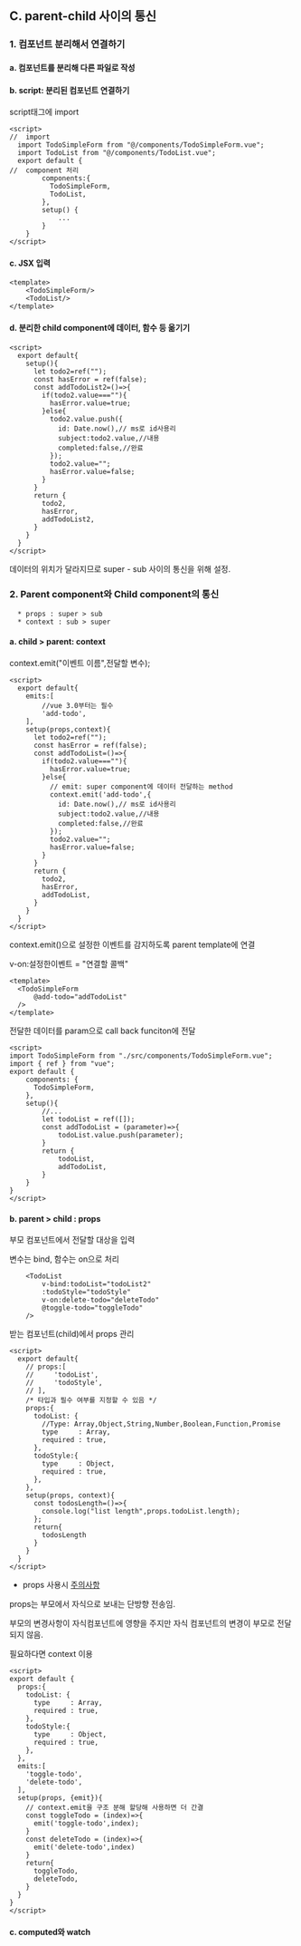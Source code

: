 ## C. parent-child 사이의 통신
### 1. 컴포넌트 분리해서 연결하기
#### a. 컴포넌트를 분리해 다른 파일로 작성
#### b. script: 분리된 컴포넌트 연결하기
script태그에 import
```vue
<script>
//  import
  import TodoSimpleForm from "@/components/TodoSimpleForm.vue";
  import TodoList from "@/components/TodoList.vue";
  export default {
//  component 처리
        components:{
          TodoSimpleForm,
          TodoList,
        },
        setup() {
            ...
        }
    }
</script>
```
#### c. JSX 입력
```vue
<template>
    <TodoSimpleForm/>
    <TodoList/>
</template>
```
#### d. 분리한 child component에 데이터, 함수 등 옮기기
```vue
<script>
  export default{
    setup(){
      let todo2=ref("");
      const hasError = ref(false);
      const addTodoList2=()=>{
        if(todo2.value===""){
          hasError.value=true;
        }else{
          todo2.value.push({
            id: Date.now(),// ms로 id사용리
            subject:todo2.value,//내용
            completed:false,//완료
          });
          todo2.value="";
          hasError.value=false;
        }
      }
      return {
        todo2,
        hasError,
        addTodoList2,
      }
    }
  }
</script>
```
데이터의 위치가 달라지므로 super - sub 사이의 통신을 위해 설정.
### 2. Parent component와 Child component의 통신
      * props : super > sub
      * context : sub > super
#### a. child > parent: context
context.emit("이벤트 이름",전달할 변수);
```vue
<script>
  export default{
    emits:[
        //vue 3.0부터는 필수
        'add-todo', 
    ],
    setup(props,context){
      let todo2=ref("");
      const hasError = ref(false);
      const addTodoList=()=>{
        if(todo2.value===""){
          hasError.value=true;
        }else{
          // emit: super component에 데이터 전달하는 method
          context.emit('add-todo',{
            id: Date.now(),// ms로 id사용리
            subject:todo2.value,//내용
            completed:false,//완료
          });
          todo2.value="";
          hasError.value=false;
        }
      }
      return {
        todo2,
        hasError,
        addTodoList,
      }
    }
  }
</script>
```
context.emit()으로 설정한 이벤트를 감지하도록 parent template에 연결

v-on:설정한이벤트 = "연결할 콜백"
```vue
<template>
  <TodoSimpleForm
      @add-todo="addTodoList"
  />
</template>
```
전달한 데이터를 param으로 call back funciton에 전달
```vue
<script>
import TodoSimpleForm from "./src/components/TodoSimpleForm.vue";
import { ref } from "vue";
export default {
    components: {
      TodoSimpleForm,
    },
    setup(){
        //...
        let todoList = ref([]);
        const addTodoList = (parameter)=>{
            todoList.value.push(parameter);
        }       
        return {
            todoList,
            addTodoList,
        }
    }
}
</script>
```

#### b. parent > child : props
부모 컴포넌트에서 전달할 대상을 입력

변수는 bind, 함수는 on으로 처리
```vue
    <TodoList
        v-bind:todoList="todoList2" 
        :todoStyle="todoStyle"
        v-on:delete-todo="deleteTodo"
        @toggle-todo="toggleTodo"
    />
```
받는 컴포넌트(child)에서 props 관리
```vue
<script>
  export default{
    // props:[
    //     'todoList',
    //     'todoStyle',
    // ],
    /* 타입과 필수 여부를 지정할 수 있음 */
    props:{
      todoList: {
        //Type: Array,Object,String,Number,Boolean,Function,Promise
        type     : Array,
        required : true,
      },
      todoStyle:{
        type     : Object,
        required : true,
      },
    },
    setup(props, context){
      const todosLength=()=>{
        console.log("list length",props.todoList.length);
      };
      return{
        todosLength
      }
    }
  }
</script>
```
* props 사용시 [주의사항](https://vuejs.org/guide/components/props.html)

props는 부모에서 자식으로 보내는 단방향 전송임.

부모의 변경사항이 자식컴포넌트에 영향을 주지만 자식 컴포넌트의 변경이 부모로 전달되지 않음.

필요하다면 context 이용
```vue
<script>
export default {
  props:{
    todoList: {
      type     : Array,
      required : true,
    },
    todoStyle:{
      type     : Object,
      required : true,
    },
  },
  emits:[
    'toggle-todo',
    'delete-todo',
  ],
  setup(props, {emit}){
    // context.emit을 구조 분해 할당해 사용하면 더 간결
    const toggleTodo = (index)=>{
      emit('toggle-todo',index);
    }
    const deleteTodo = (index)=>{
      emit('delete-todo',index)
    }
    return{
      toggleTodo,
      deleteTodo,
    }
  }
}
</script>
```

#### c. computed와 watch